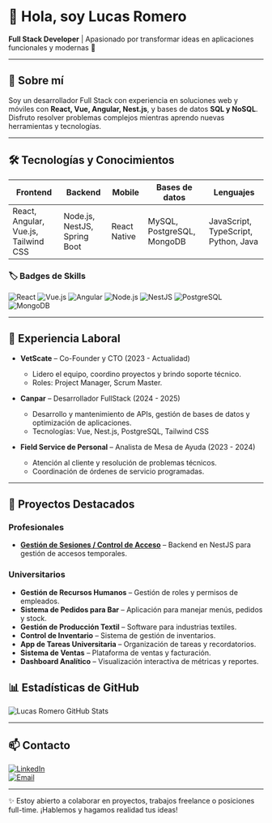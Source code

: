 # 👋 Hola, soy Lucas Romero

**Full Stack Developer** | Apasionado por transformar ideas en aplicaciones funcionales y modernas 🚀

---

## 🔹 Sobre mí

Soy un desarrollador Full Stack con experiencia en soluciones web y móviles con **React, Vue, Angular, Nest.js**, y bases de datos **SQL y NoSQL**.  
Disfruto resolver problemas complejos mientras aprendo nuevas herramientas y tecnologías.  

---

## 🛠️ Tecnologías y Conocimientos

| Frontend | Backend | Mobile | Bases de datos | Lenguajes |
|----------|--------|--------|---------------|-----------|
| React, Angular, Vue.js, Tailwind CSS | Node.js, NestJS, Spring Boot | React Native | MySQL, PostgreSQL, MongoDB | JavaScript, TypeScript, Python, Java |

### 🏷️ Badges de Skills

![React](https://img.shields.io/badge/-React-61DAFB?style=flat&logo=react&logoColor=000)
![Vue.js](https://img.shields.io/badge/-Vue.js-42b883?style=flat&logo=vue.js&logoColor=fff)
![Angular](https://img.shields.io/badge/-Angular-DD0031?style=flat&logo=angular&logoColor=fff)
![Node.js](https://img.shields.io/badge/-Node.js-339933?style=flat&logo=node.js&logoColor=fff)
![NestJS](https://img.shields.io/badge/-NestJS-E0234E?style=flat&logo=nestjs&logoColor=fff)
![PostgreSQL](https://img.shields.io/badge/-PostgreSQL-336791?style=flat&logo=postgresql&logoColor=fff)
![MongoDB](https://img.shields.io/badge/-MongoDB-47A248?style=flat&logo=mongodb&logoColor=fff)

---

## 💼 Experiencia Laboral

- **VetScate** – Co-Founder y CTO (2023 - Actualidad)  
  - Lidero el equipo, coordino proyectos y brindo soporte técnico.  
  - Roles: Project Manager, Scrum Master.

- **Canpar** – Desarrollador FullStack (2024 - 2025)  
  - Desarrollo y mantenimiento de APIs, gestión de bases de datos y optimización de aplicaciones.  
  - Tecnologías: Vue, Nest.js, PostgreSQL, Tailwind CSS

- **Field Service de Personal** – Analista de Mesa de Ayuda (2023 - 2024)  
  - Atención al cliente y resolución de problemas técnicos.  
  - Coordinación de órdenes de servicio programadas.

---

## 🚀 Proyectos Destacados

### Profesionales

- **[Gestión de Sesiones / Control de Acceso](https://github.com/LucasRomero07/access_control)** – Backend en NestJS para gestión de accesos temporales.

### Universitarios

- **Gestión de Recursos Humanos** – Gestión de roles y permisos de empleados.  
- **Sistema de Pedidos para Bar** – Aplicación para manejar menús, pedidos y stock.  
- **Gestión de Producción Textil** – Software para industrias textiles.  
- **Control de Inventario** – Sistema de gestión de inventarios.  
- **App de Tareas Universitaria** – Organización de tareas y recordatorios.  
- **Sistema de Ventas** – Plataforma de ventas y facturación.  
- **Dashboard Analítico** – Visualización interactiva de métricas y reportes.  


## 📊 Estadísticas de GitHub

![Lucas Romero GitHub Stats](https://github-readme-stats.vercel.app/api?username=LucasRomero07&show_icons=true&theme=radical)

---

## 📫 Contacto

[![LinkedIn](https://img.shields.io/badge/-LinkedIn-0A66C2?style=flat&logo=linkedin&logoColor=white)](https://www.linkedin.com/in/lucasromerodev/)  
[![Email](https://img.shields.io/badge/-Email-D14836?style=flat&logo=gmail&logoColor=white)](mailto:lucas111romero@gmail.com)
 

---

✨ Estoy abierto a colaborar en proyectos, trabajos freelance o posiciones full-time. ¡Hablemos y hagamos realidad tus ideas!
